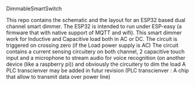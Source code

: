 DimmableSmartSwitch

This repo contains the schematic and the layout for an ESP32 based
dual channel smart dimmer.
The ESP32 is intended to run under ESP-easy (a firmware that with native support of MQTT and wifi).
This smart dimmer work for Inductive and Capacitive load both in AC or DC.
The circuit is triggered on crossing zero (if the Load power supply is AC)
The circuit contains a current sensing circuitery on both channel, 2 capacitive touch input and
a microphone to stream audio for voice recognition (on another device (like a raspberry pi)) and obviously the circuitery to dim the load
A PLC transcienver may be added in futur revision
(PLC transcienver : A chip that allow to transmit data over power line)
